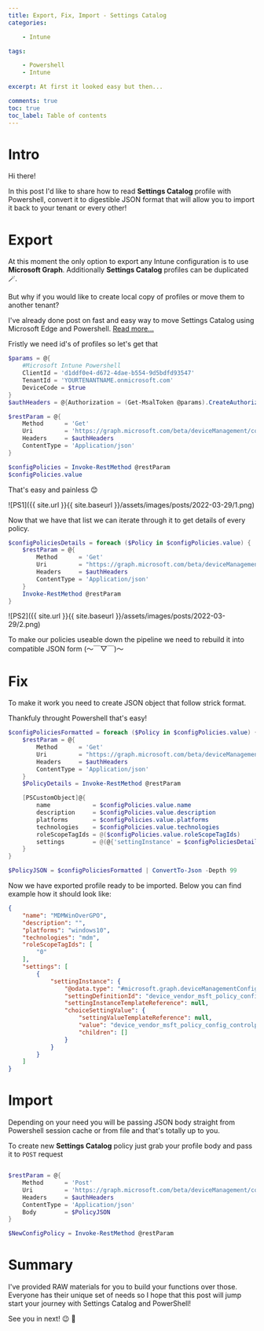 ```yaml
---
title: Export, Fix, Import - Settings Catalog
categories:

    - Intune

tags:

    - Powershell
    - Intune

excerpt: At first it looked easy but then...

comments: true
toc: true
toc_label: Table of contents
---
```


# Intro

Hi there!

In this post I'd like to share how to read **Settings Catalog** profile with Powershell, convert it to digestible JSON format that will allow you to import it back to your tenant or every other!

# Export

At this moment the only option to export any Intune configuration is to use **Microsoft Graph**.
Additionally **Settings Catalog** profiles can be duplicated 🪄.

But why if you would like to create local copy of profiles or move them to another tenant?

I've already done post on fast and easy way to move Settings Catalog using Microsoft Edge and Powershell.
[Read more...](https://universecitiz3n.tech/powershell/SettingsCatalog-Move/)

Fristly we need id's of profiles so let's get that

```powershell
$params = @{
    #Microsoft Intune Powershell
    ClientId = 'd1ddf0e4-d672-4dae-b554-9d5bdfd93547'
    TenantId = 'YOURTENANTNAME.onmicrosoft.com'
    DeviceCode = $true
}
$authHeaders = @{Authorization = (Get-MsalToken @params).CreateAuthorizationHeader()}

$restParam = @{
    Method      = 'Get'
    Uri         = 'https://graph.microsoft.com/beta/deviceManagement/configurationPolicies'
    Headers     = $authHeaders
    ContentType = 'Application/json'
}

$configPolicies = Invoke-RestMethod @restParam
$configPolicies.value

```

That's easy and painless 😊

![PS1]({{ site.url }}{{ site.baseurl }}/assets/images/posts/2022-03-29/1.png)

Now that we have that list we can iterate through it to get details of every policy.

```powershell
$configPoliciesDetails = foreach ($Policy in $configPolicies.value) {
    $restParam = @{
        Method      = 'Get'
        Uri         = "https://graph.microsoft.com/beta/deviceManagement/configurationPolicies('$($Policy.id)')/settings?`$expand=settingDefinitions&top=1000"
        Headers     = $authHeaders
        ContentType = 'Application/json'
    }
    Invoke-RestMethod @restParam
}
```

![PS2]({{ site.url }}{{ site.baseurl }}/assets/images/posts/2022-03-29/2.png)

To make our policies useable down the pipeline we need to rebuild it into compatible JSON form (～￣▽￣)～

# Fix

To make it work you need to create JSON object that follow strick format.

Thankfuly throught Powershell that's easy!

```powershell
$configPoliciesFormatted = foreach ($Policy in $configPolicies.value) {
    $restParam = @{
        Method      = 'Get'
        Uri         = "https://graph.microsoft.com/beta/deviceManagement/configurationPolicies('$($Policy.id)')/settings?`$expand=settingDefinitions&top=1000"
        Headers     = $authHeaders
        ContentType = 'Application/json'
    }
    $PolicyDetails = Invoke-RestMethod @restParam

    [PSCustomObject]@{
        name            = $configPolicies.value.name
        description     = $configPolicies.value.description
        platforms       = $configPolicies.value.platforms
        technologies    = $configPolicies.value.technologies
        roleScopeTagIds = @($configPolicies.value.roleScopeTagIds)
        settings        = @(@{'settingInstance' = $configPoliciesDetails.value.settinginstance })
    }
}

$PolicyJSON = $configPoliciesFormatted | ConvertTo-Json -Depth 99
```

Now we have exported profile ready to be imported.
Below you can find example how it should look like:

```json
{
    "name": "MDMWinOverGPO",
    "description": "",
    "platforms": "windows10",
    "technologies": "mdm",
    "roleScopeTagIds": [
        "0"
    ],
    "settings": [
        {
            "settingInstance": {
                "@odata.type": "#microsoft.graph.deviceManagementConfigurationChoiceSettingInstance",
                "settingDefinitionId": "device_vendor_msft_policy_config_controlpolicyconflict_mdmwinsovergp",
                "settingInstanceTemplateReference": null,
                "choiceSettingValue": {
                    "settingValueTemplateReference": null,
                    "value": "device_vendor_msft_policy_config_controlpolicyconflict_mdmwinsovergp_1",
                    "children": []
                }
            }
        }
    ]
}
```

# Import

Depending on your need you will be passing JSON body straight from Powershell session cache or from file and that's totally up to you.

To create new **Settings Catalog** policy just grab your profile body and pass it to `POST` request

```powershell

$restParam = @{
    Method      = 'Post'
    Uri         = 'https://graph.microsoft.com/beta/deviceManagement/configurationPolicies'
    Headers     = $authHeaders
    ContentType = 'Application/json'
    Body        = $PolicyJSON
}

$NewConfigPolicy = Invoke-RestMethod @restParam

```

# Summary

I've provided RAW materials for you to build your functions over those.
Everyone has their unique set of needs so I hope that this post will jump start your journey with Settings Catalog and PowerShell!

See you in next! 😉 🧠

